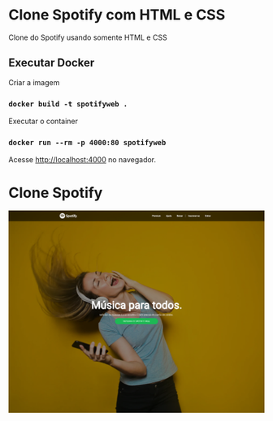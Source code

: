 # Clone Spotify com HTML e CSS

Clone do Spotify usando somente HTML e CSS

## Executar Docker

Criar a imagem

### `docker build -t spotifyweb .`

Executar o container

### `docker run --rm -p 4000:80 spotifyweb`

Acesse [http://localhost:4000](http://localhost:4000) no navegador.

# Clone Spotify

![alt text](https://github.com/wandealves/clone-spotify-html-css/blob/main/img/spotify.png)
